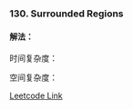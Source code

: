 ### 130. Surrounded Regions  
  
#### 解法：

  
时间复杂度： 

空间复杂度：  
  
[Leetcode Link](https://leetcode.com/problems/surrounded-regions/)